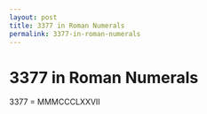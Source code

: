 ```yaml
---
layout: post
title: 3377 in Roman Numerals
permalink: 3377-in-roman-numerals
---
```


# 3377 in Roman Numerals

3377 = MMMCCCLXXVII
